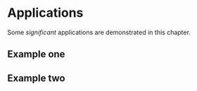 # Applications

Some _significant_ applications are demonstrated in this chapter.

## Example one

## Example two

